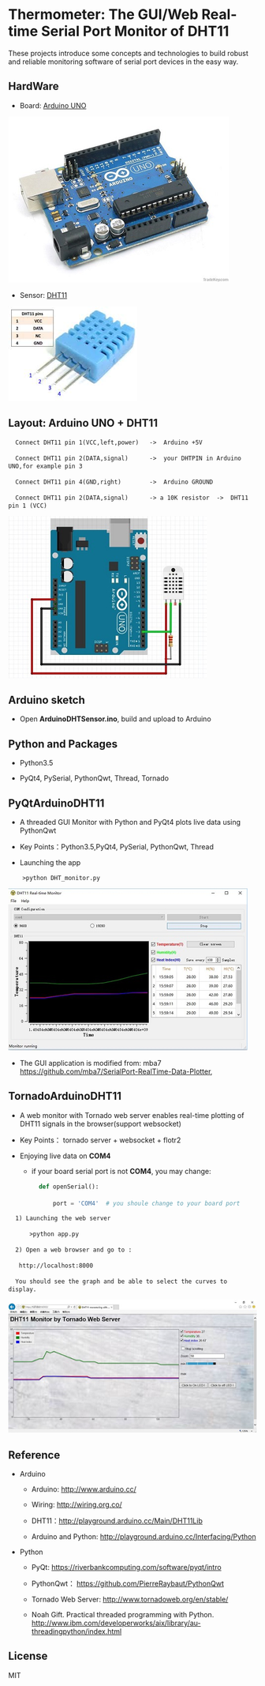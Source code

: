 # Thermometer:  The GUI/Web Real-time Serial Port Monitor of DHT11
 
   These projects introduce some concepts and technologies to build robust and reliable monitoring software of serial port devices in the easy way.

## HardWare
  
* Board:  [Arduino UNO](http://www.arduino.cc/) 

![Arduino](./doc/arduino.jpg)

* Sensor: [DHT11](http://playground.arduino.cc/Main/DHT11Lib)

![DHT11](./doc/dht11-4pin.jpg)

## Layout: Arduino UNO + DHT11  
 ```  
   Connect DHT11 pin 1(VCC,left,power)   ->  Arduino +5V

   Connect DHT11 pin 2(DATA,signal)      ->  your DHTPIN in Arduino UNO,for example pin 3

   Connect DHT11 pin 4(GND,right)        ->  Arduino GROUND

   Connect DHT11 pin 2(DATA,signal)      -> a 10K resistor  ->  DHT11 pin 1 (VCC) 
```
![ArduinoDHT11](./doc/arduino-dht11-layout.jpg)

## Arduino sketch  

* Open **ArduinoDHTSensor.ino**, build and upload to Arduino 

## Python and Packages

*  Python3.5 

*  PyQt4, PySerial, PythonQwt, Thread, Tornado

## PyQtArduinoDHT11

* A threaded GUI Monitor with Python and PyQt4 plots live data using PythonQwt

 * Key Points：Python3.5,PyQt4, PySerial, PythonQwt, Thread

* Launching the app
```
    >python DHT_monitor.py
``` 
![DesktopDHT11](./doc/desktop-dht11.jpg)

* The GUI application is modified from: mba7  https://github.com/mba7/SerialPort-RealTime-Data-Plotter,

## TornadoArduinoDHT11

* A web monitor with Tornado web server enables real-time plotting of DHT11 signals in the browser(support websocket)

 * Key Points： tornado server + websocket + flotr2 

*  Enjoying live data on **COM4**

   * if your board serial port is not **COM4**, you may change:
    
      ```python
        def openSerial():
            
            port = 'COM4'  # you shoule change to your board port
       ```

```
  1) Launching the web server

      >python app.py

  2) Open a web browser and go to :

   http://localhost:8000  

  You should see the graph and be able to select the curves to display.
```
![WebDHT11](./doc/web-dht11.jpg)

## Reference

* Arduino
 
  * Arduino: http://www.arduino.cc/

  * Wiring: http://wiring.org.co/

  * DHT11：http://playground.arduino.cc/Main/DHT11Lib

  * Arduino and Python: http://playground.arduino.cc/Interfacing/Python

* Python

  * PyQt: https://riverbankcomputing.com/software/pyqt/intro

  * PythonQwt： https://github.com/PierreRaybaut/PythonQwt

  * Tornado Web Server: http://www.tornadoweb.org/en/stable/

  * Noah Gift. Practical threaded programming with Python. http://www.ibm.com/developerworks/aix/library/au-threadingpython/index.html

## License

MIT 
